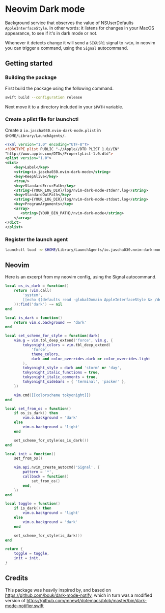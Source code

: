 # Neovim Dark mode

Background service that observes the value of NSUserDefaults `AppleInterfaceStyle`.
In other words: it listens for changes in your MacOS appearance, to see if it's in dark mode or not.

Whenever it detects change it will send a `SIGUSR1` signal to `nvim`, in neovim you can trigger a command, using the `Signal` autocommand.


## Getting started
 
### Building the package

First build the package using the following command.

```sh
swift build --configuration release 
```

Next move it to a directory included in your `$PATH` variable.

### Create a plist file for launchctl 

Create a `io.jascha030.nvim-dark-mode.plist` in `$HOME/Library/LaunchAgents/`.

```xml 
<?xml version="1.0" encoding="UTF-8"?>
<!DOCTYPE plist PUBLIC "-//Apple//DTD PLIST 1.0//EN"
"http://www.apple.com/DTDs/PropertyList-1.0.dtd">
<plist version="1.0">
<dict>
    <key>Label</key>
    <string>io.jascha030.nvim-dark-mode</string>
    <key>KeepAlive</key>
    <true/>
    <key>StandardErrorPath</key>
    <string>{YOUR_LOG_DIR}/log/nvim-dark-mode-stderr.log</string>
    <key>StandardOutPath</key>
    <string>{YOUR_LOG_DIR}/log/nvim-dark-mode-stdout.log</string>
    <key>ProgramArguments</key>
    <array>
       <string>{YOUR_BIN_PATH}/nvim-dark-mode</string>
    </array>
</dict>
</plist>
```

### Register the launch agent 

```sh 
launchctl load -w $HOME/Library/LaunchAgents/io.jascha030.nvim-dark-mode.plist
```

## Neovim 

Here is an excerpt from my neovim config, using the Signal autocommand.

```lua
local os_is_dark = function()
    return (vim.call(
        'system',
        [[echo $(defaults read -globalDomain AppleInterfaceStyle &> /dev/null && echo 'dark' || echo 'light')]]
    )):find('dark') ~= nil
end

local is_dark = function()
    return vim.o.background == 'dark'
end

local set_scheme_for_style = function(dark)
    vim.g = vim.tbl_deep_extend('force', vim.g, {
        tokyonight_colors = vim.tbl_deep_extend(
            'force',
            theme_colors,
            dark and color_overrides.dark or color_overrides.light
        ),
        tokyonight_style = dark and 'storm' or 'day',
        tokyonight_italic_functions = true,
        tokyonight_italic_comments = true,
        tokyonight_sidebars = { 'terminal', 'packer' },
    })

    vim.cmd([[colorscheme tokyonight]])
end

local set_from_os = function()
    if os_is_dark() then
        vim.o.background = 'dark'
    else
        vim.o.background = 'light'
    end

    set_scheme_for_style(os_is_dark())
end

local init = function()
    set_from_os()

    vim.api.nvim_create_autocmd('Signal', {
        pattern = '*',
        callback = function()
            set_from_os()
        end,
    })
end

local toggle = function()
    if is_dark() then
        vim.o.background = 'light'
    else
        vim.o.background = 'dark'
    end

    set_scheme_for_style(is_dark())
end

return {
    toggle = toggle,
    init = init,
}
```

## Credits 

This package was heavily inspired by, and based on https://github.com/bouk/dark-mode-notify, which in turn was a modified version of https://github.com/mnewt/dotemacs/blob/master/bin/dark-mode-notifier.swift 

